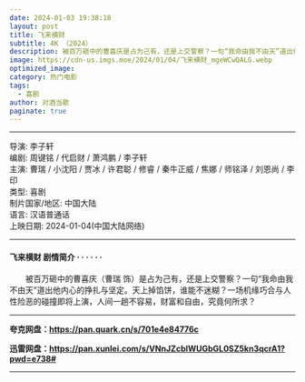 ```yaml
---
date: 2024-01-03 19:38:18
layout: post
title: 飞来横财
subtitle: 4K （2024）
description: 被百万砸中的曹喜庆是占为己有，还是上交警察？一句“我命由我不由天”道出他内心的挣扎与坚定。天上掉馅饼，谁能不迷糊？一场机缘巧合与人性险恶的碰撞即将上演，人间一趟不容易，财富和自由，究竟何所求？...
image: https://cdn-us.imgs.moe/2024/01/04/飞来横财_mgeWCwQALG.webp
optimized_image: 
category: 热门电影
tags:
  - 喜剧
author: 对酒当歌
paginate: true
---
```


---

导演: 李子轩  
编剧: 周键铭 / 代启财 / 萧鸿鹏 / 李子轩  
主演: 曹瑞 / 小沈阳 / 贾冰 / 许君聪 / 修睿 / 秦牛正威 / 焦娜 / 师铭泽 / 刘恩尚 / 李印  
类型: 喜剧  
制片国家/地区: 中国大陆  
语言: 汉语普通话  
上映日期: 2024-01-04(中国大陆网络)  

---

#### 飞来横财 剧情简介 · · · · · ·

　　被百万砸中的曹喜庆（曹瑞 饰）是占为己有，还是上交警察？一句“我命由我不由天”道出他内心的挣扎与坚定。天上掉馅饼，谁能不迷糊？一场机缘巧合与人性险恶的碰撞即将上演，人间一趟不容易，财富和自由，究竟何所求？

---

**夸克网盘：<https://pan.quark.cn/s/701e4e84776c>**

**迅雷网盘：<https://pan.xunlei.com/s/VNnJZcbIWUGbGL0SZ5kn3qcrA1?pwd=e738#>**

---
